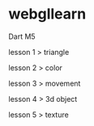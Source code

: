 webgllearn
==========

Dart M5

lesson 1 > triangle

lesson 2 > color

lesson 3 > movement

lesson 4 > 3d object

lesson 5 > texture
